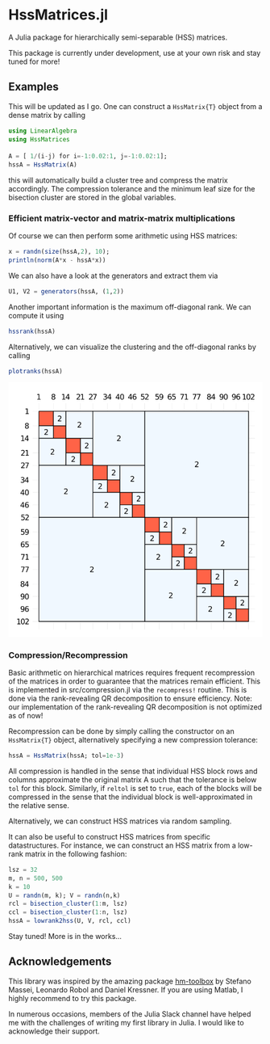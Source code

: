 # HssMatrices.jl

A Julia package for hierarchically semi-separable (HSS) matrices.

This package is currently under development, use at your own risk and stay tuned for more!

## Examples

This will be updated as I go. One can construct a `HssMatrix{T}` object from a dense matrix by calling
```Julia
using LinearAlgebra
using HssMatrices

A = [ 1/(i-j) for i=-1:0.02:1, j=-1:0.02:1];
hssA = HssMatrix(A)
```
this will automatically build a cluster tree and compress the matrix accordingly. The compression tolerance and the minimum leaf size for the bisection cluster are stored in the global variables.

### Efficient matrix-vector and matrix-matrix multiplications
Of course we can then perform some arithmetic using HSS matrices:
```Julia
x = randn(size(hssA,2), 10);
println(norm(A*x - hssA*x))
```
We can also have a look at the generators and extract them via
```Julia
U1, V2 = generators(hssA, (1,2))
```
Another important information is the maximum off-diagonal rank. We can compute it using
```Julia
hssrank(hssA)
```
Alternatively, we can visualize the clustering and the off-diagonal ranks by calling
```Julia
plotranks(hssA)
```
![Plotranks](./img/plotranks.svg)

### Compression/Recompression
Basic arithmetic on hierarchical matrices requires frequent recompression of the matrices in order to guarantee that the matrices remain efficient. This is implemented in src/compression.jl via the `recompress!` routine. This is done via the rank-revealing QR decomposition to ensure efficiency. Note: our implementation of the rank-revealing QR decomposition is not optimized as of now!

Recompression can be done by simply calling the constructor on an `HssMatrix{T}` object, alternatively specifying a new compression tolerance:
```Julia
hssA = HssMatrix(hssA; tol=1e-3)
```
All compression is handled in the sense that individual HSS block rows and columns approximate the original matrix A such that the tolerance is below `tol` for this block. Similarly, if `reltol` is set to `true`, each of the blocks will be compressed in the sense that the individual block is well-approximated in the relative sense.

Alternatively, we can construct HSS matrices via random sampling.

It can also be useful to construct HSS matrices from specific datastructures. For instance, we can construct an HSS matrix from a low-rank matrix in the following fashion:
```Julia
lsz = 32
m, n = 500, 500
k = 10
U = randn(m, k); V = randn(n,k)
rcl = bisection_cluster(1:m, lsz)
ccl = bisection_cluster(1:n, lsz)
hssA = lowrank2hss(U, V, rcl, ccl)
```

Stay tuned! More is in the works...

## Acknowledgements
This library was inspired by the amazing package [hm-toolbox](https://github.com/numpi/hm-toolbox) by Stefano Massei, Leonardo Robol and Daniel Kressner. If you are using Matlab, I highly recommend to try this package.

In numerous occasions, members of the Julia Slack channel have helped me with the challenges of writing my first library in Julia. I would like to acknowledge their support.
